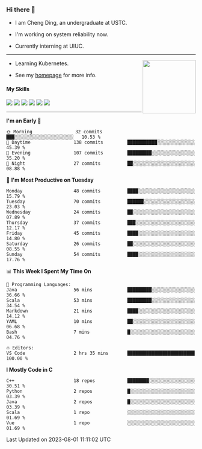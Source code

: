 ### Hi there 👋

* I am Cheng Ding, an undergraduate at USTC.
  
* I'm working on system reliability now.

* Currently interning at UIUC.

---

<img align="right" height="141" src="https://github-readme-stats.vercel.app/api?username=IrisesD&theme=tokyonight&show_icons=true&count_private=true">

-  Learning Kubernetes.

-  See my [homepage](https://irisesd.github.io) for more info.

#### My Skills

![](https://img.shields.io/badge/C++-65318e?logo=cplusplus&logoColor=fff)
![](https://img.shields.io/badge/Python-3e74a2?logo=python&logoColor=fff)
![](https://img.shields.io/badge/C-5654a2?logo=c&logoColor=fff)
![](https://img.shields.io/badge/Go-00aaff?logo=go&logoColor=fff)
![](https://img.shields.io/badge/Docker-0088ff?logo=docker&logoColor=fff)
![](https://img.shields.io/badge/Apache-D22128?logo=apache&logoColor=fff)

---
<!--START_SECTION:waka-->
**I'm an Early 🐤** 

```text
🌞 Morning                32 commits          ███░░░░░░░░░░░░░░░░░░░░░░   10.53 % 
🌆 Daytime                138 commits         ███████████░░░░░░░░░░░░░░   45.39 % 
🌃 Evening                107 commits         █████████░░░░░░░░░░░░░░░░   35.20 % 
🌙 Night                  27 commits          ██░░░░░░░░░░░░░░░░░░░░░░░   08.88 % 
```
📅 **I'm Most Productive on Tuesday** 

```text
Monday                   48 commits          ████░░░░░░░░░░░░░░░░░░░░░   15.79 % 
Tuesday                  70 commits          ██████░░░░░░░░░░░░░░░░░░░   23.03 % 
Wednesday                24 commits          ██░░░░░░░░░░░░░░░░░░░░░░░   07.89 % 
Thursday                 37 commits          ███░░░░░░░░░░░░░░░░░░░░░░   12.17 % 
Friday                   45 commits          ████░░░░░░░░░░░░░░░░░░░░░   14.80 % 
Saturday                 26 commits          ██░░░░░░░░░░░░░░░░░░░░░░░   08.55 % 
Sunday                   54 commits          ████░░░░░░░░░░░░░░░░░░░░░   17.76 % 
```


📊 **This Week I Spent My Time On** 

```text
💬 Programming Languages: 
Java                     56 mins             █████████░░░░░░░░░░░░░░░░   36.66 % 
Scala                    53 mins             █████████░░░░░░░░░░░░░░░░   34.54 % 
Markdown                 21 mins             ████░░░░░░░░░░░░░░░░░░░░░   14.12 % 
YAML                     10 mins             ██░░░░░░░░░░░░░░░░░░░░░░░   06.68 % 
Bash                     7 mins              █░░░░░░░░░░░░░░░░░░░░░░░░   04.76 % 

🔥 Editors: 
VS Code                  2 hrs 35 mins       █████████████████████████   100.00 % 
```

**I Mostly Code in C** 

```text
C++                      18 repos            ████████░░░░░░░░░░░░░░░░░   30.51 % 
Python                   2 repos             █░░░░░░░░░░░░░░░░░░░░░░░░   03.39 % 
Java                     2 repos             █░░░░░░░░░░░░░░░░░░░░░░░░   03.39 % 
Scala                    1 repo              ░░░░░░░░░░░░░░░░░░░░░░░░░   01.69 % 
Vue                      1 repo              ░░░░░░░░░░░░░░░░░░░░░░░░░   01.69 % 
```




 Last Updated on 2023-08-01 11:11:02 UTC
<!--END_SECTION:waka-->
